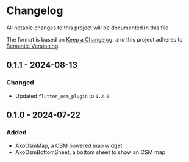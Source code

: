 # Changelog

All notable changes to this project will be documented in this file.

The format is based on [Keep a Changelog](https://keepachangelog.com/en/1.0.0/),
and this project adheres to [Semantic Versioning](https://semver.org/spec/v2.0.0.html).

<!--
## [unreleased]

### Added
### Changed
### Deprecated
### Removed
### Fixed
### Security
-->

## 0.1.1 - 2024-08-13

### Changed
* Updated `flutter_osm_plugin` to `1.2.0`

## 0.1.0 - 2024-07-22

### Added
* AkoOsmMap, a OSM powered map widget
* AkoOsmBottomSheet, a bottom sheet to show an OSM map
